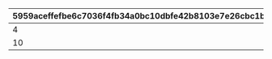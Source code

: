 |5959aceffefbe6c7036f4fb34a0bc10dbfe42b8103e7e26cbc1b480e004cf8bf|9212ff404fc66300eceb4be74d561bdb217838fddf3457d663760bc34cd375c1|fe619c357bd72e1f34367aece86aa646c7f92fc4e592c14eab787d7b093e3199|d3044f99226e9f76e84872a37b1db91475e196a710d926fb8d81ed542b859f9a|8581850ad81bac632023e7da8c12bf8eac773895b6cda73a75af911c1e54568a|f33dd4a8f9aaeeede45dc54f757043f19b558cba4aaed8cb84115cebf431cf1e|29eabb59af8beecddd610b67d873fff60a2c49760c4bf9d64b89a9ee97822a74|7462fc4becf26daeb0dba46f03b411c85c15ae3a53ff5d613d7e8ac5556850f9|eccb6dd0d730eebd771adc05c012b3d30d0de61cf09d8e4f759c6040e55abac7|53a28a84bbe9778e80329b974307605973fc3f30d2a0f880b5169df8580e3f3f|
| --- | --- | --- | --- | --- | --- | --- | --- | --- | --- |
|4|2|0|101|1|2|0|6|100|0|
|10|2|1|101|2|2|1|6|100|200|